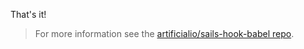 That's it!

<blockquote class="babel-callout babel-callout-info">
  <p>
    For more information see the <a href="https://github.com/sane/sails-hook-babel">artificialio/sails-hook-babel repo</a>.
  </p>
</blockquote>
